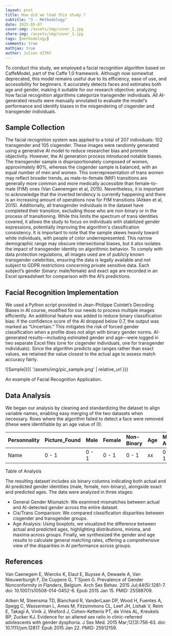 ```yaml
---
layout: post
title: How did we lead this study ?
subtitle: "3 - Methodology"
date: 2025-05-07
cover-img: /assets/img/cover_1.jpg
share-img: /assets/img/cover_1.jpg
tags: [methodology]
comments: true
mathjax: true
author: Julien VITRY
---
```


To conduct this study, we employed a facial recognition algorithm based on CaffeModel, part of the Caffe 1.0 framework. Although now somewhat deprecated, this model remains useful due to its efficiency, ease of use, and accessibility for beginners. It accurately detects faces and estimates both age and gender, making it suitable for our research objective: analyzing how facial recognition algorithms categorize transgender individuals. All AI-generated results were manually annotated to evaluate the model's performance and identify biases in the misgendering of cisgender and transgender individuals.

## Sample Collection
The facial recognition system was applied to a total of 207 individuals: 102 transgender and 105 cisgender. These images were randomly generated using a generative AI model to reduce researcher bias and promote objectivity. However, the AI generation process introduced notable biases. The transgender sample is disproportionately composed of women, approximately 80%, whereas the cisgender sample is balanced, with an equal number of men and women.
This overrepresentation of trans women may reflect broader trends, as male-to-female (MtF) transitions are generally more common and more medically accessible than female-to-male (FtM) ones (Van Caenemgen et al, 2015). Nevertheless, it is important to acknowledge that the inverted tendency is currently happening and there is an increasing amount of operations now for FtM transitions (Aitken et al, 2015). Additionally, all transgender individuals in the dataset have completed their transition, excluding those who are non-binary or in the process of transitioning. While this limits the spectrum of trans identities covered, it allows the study to focus on individuals with stabilized gender expressions, potentially improving the algorithm's classification consistency.
It is important to note that the sample skews heavily toward white individuals, with people of color underrepresented. This narrow demographic range may obscure intersectional biases, but it also isolates the impact of transgender identity on algorithmic behavior. To comply with data protection regulations, all images used are of publicly known transgender celebrities, ensuring the data is legally available and not subject to GDPR restrictions concerning private sensitive data. Each subject’s gender (binary: male/female) and exact age are recorded in an Excel spreadsheet for comparison with the AI’s predictions.

## Facial Recognition Implementation
We used a Python script provided in Jean-Philippe Cointet’s Decoding Biases in AI course, modified for our needs to process multiple images efficiently. An additional feature was added to reduce binary classification bias: if the confidence score of the AI dropped below 0.7, the output was marked as “Uncertain.” This mitigates the risk of forced gender classification when a profile does not align with binary gender norms.
AI-generated results—including estimated gender and age—were logged in two separate Excel files (one for cisgender individuals, one for transgender individuals). Since the algorithm predicts age ranges rather than exact values, we retained the value closest to the actual age to assess match accuracy fairly.

![Sample]({{ '/assets/img/pic_sample.png' | relative_url }})

An example of Facial Recognition Application.

## Data Analysis
We began our analysis by cleaning and standardizing the dataset to align variable names, enabling easy merging of the two datasets when necessary. Rows where the algorithm failed to detect a face were removed (these were identifiable by an age value of 0).

| Personnality | Picture_Found | Male | Female | Non-Binary | Age | Male AI | Female AI | Uncertain AI | Age AI |
| :----------- | :------------ | :--- | :----- | :--------- | :-- | :------ | :-------- | :----------- | :----- |
| Name         | 0 - 1         | 0 - 1 | 0 - 1  | 0 - 1      | xx  | 0 - 1   | 0 - 1     | 0 - 1        | xx     |

Table of Analysis

The resulting dataset includes six binary columns indicating both actual and AI-predicted gender identities (male, female, non-binary), alongside exact and predicted ages.
The data were analyzed in three stages:
- General Gender Mismatch: We examined mismatches between actual and AI-detected gender across the entire dataset.
- Cis/Trans Comparison: We compared classification disparities between cisgender and transgender groups.
- Age Analysis: Using boxplots, we visualized the difference between actual and predicted ages, highlighting distributions, minima, and maxima across groups.
Finally, we synthesized the gender and age results to calculate general matching rates, offering a comprehensive view of the disparities in AI performance across groups.

## References 
Van Caenegem E, Wierckx K, Elaut E, Buysse A, Dewaele A, Van Nieuwerburgh F, De Cuypere G, T'Sjoen G. Prevalence of Gender Nonconformity in Flanders, Belgium. Arch Sex Behav. 2015 Jul;44(5):1281-7. doi: 10.1007/s10508-014-0452-6. Epub 2015 Jan 15. PMID: 25588709.

Aitken M, Steensma TD, Blanchard R, VanderLaan DP, Wood H, Fuentes A, Spegg C, Wasserman L, Ames M, Fitzsimmons CL, Leef JH, Lishak V, Reim E, Takagi A, Vinik J, Wreford J, Cohen-Kettenis PT, de Vries AL, Kreukels BP, Zucker KJ. Evidence for an altered sex ratio in clinic-referred adolescents with gender dysphoria. J Sex Med. 2015 Mar;12(3):756-63. doi: 10.1111/jsm.12817. Epub 2015 Jan 22. PMID: 25612159.



